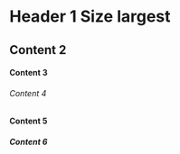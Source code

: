 # Header 1 Size largest
## Content 2 
#### Content 3

###### Content 4

#### Content 5

##### Content 6
